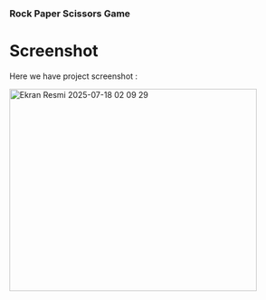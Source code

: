 
### Rock Paper Scissors Game

# Screenshot
Here we have project screenshot :

<img width="437" height="357" alt="Ekran Resmi 2025-07-18 02 09 29" src="https://github.com/user-attachments/assets/83f6ec12-38db-4474-8d25-9fb18844a783" />
